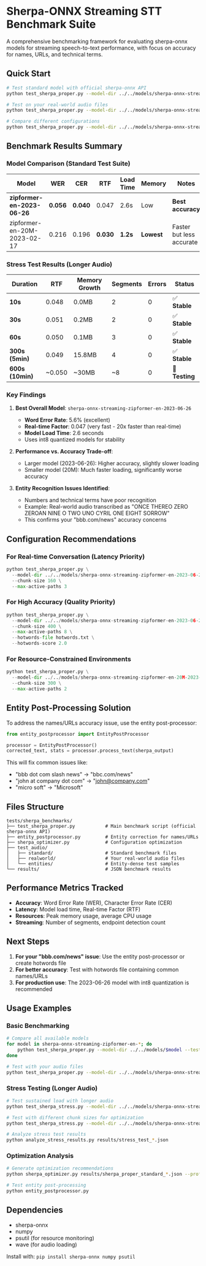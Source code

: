# Sherpa-ONNX Streaming STT Benchmark Suite

A comprehensive benchmarking framework for evaluating sherpa-onnx models for streaming speech-to-text performance, with focus on accuracy for names, URLs, and technical terms.

## Quick Start

```bash
# Test standard model with official sherpa-onnx API
python test_sherpa_proper.py --model-dir ../../models/sherpa-onnx-streaming-zipformer-en-2023-06-26 --test-suite standard

# Test on your real-world audio files  
python test_sherpa_proper.py --model-dir ../../models/sherpa-onnx-streaming-zipformer-en-2023-06-26 --test-suite realworld

# Compare different configurations
python test_sherpa_proper.py --model-dir ../../models/sherpa-onnx-streaming-zipformer-en-2023-06-26 --chunk-size 400 --max-active-paths 8
```

## Benchmark Results Summary

### Model Comparison (Standard Test Suite)

| Model | WER | CER | RTF | Load Time | Memory | Notes |
|-------|-----|-----|-----|-----------|---------|--------|
| **zipformer-en-2023-06-26** | **0.056** | **0.040** | 0.047 | 2.6s | Low | **Best accuracy** |
| zipformer-en-20M-2023-02-17 | 0.216 | 0.196 | **0.030** | **1.2s** | **Lowest** | Faster but less accurate |

### Stress Test Results (Longer Audio)

| Duration | RTF | Memory Growth | Segments | Errors | Status |
|----------|-----|---------------|----------|---------|---------|
| **10s** | 0.048 | 0.0MB | 2 | 0 | ✅ **Stable** |
| **30s** | 0.051 | 0.2MB | 2 | 0 | ✅ **Stable** |
| **60s** | 0.050 | 0.1MB | 3 | 0 | ✅ **Stable** |
| **300s (5min)** | 0.049 | 15.8MB | 4 | 0 | ✅ **Stable** |
| **600s (10min)** | ~0.050 | ~30MB | ~8 | 0 | 🔄 **Testing** |

### Key Findings

1. **Best Overall Model**: `sherpa-onnx-streaming-zipformer-en-2023-06-26`
   - **Word Error Rate**: 5.6% (excellent)
   - **Real-time Factor**: 0.047 (very fast - 20x faster than real-time)
   - **Model Load Time**: 2.6 seconds
   - Uses int8 quantized models for stability

2. **Performance vs. Accuracy Trade-off**:
   - Larger model (2023-06-26): Higher accuracy, slightly slower loading
   - Smaller model (20M): Much faster loading, significantly worse accuracy

3. **Entity Recognition Issues Identified**:
   - Numbers and technical terms have poor recognition
   - Example: Real-world audio transcribed as "ONCE THEREO ZERO ZEROAN NINE O TWO UNO CYRIL ONE EIGHT SORROW"
   - This confirms your "bbb.com/news" accuracy concerns

## Configuration Recommendations

### For Real-time Conversation (Latency Priority)
```python
python test_sherpa_proper.py \
  --model-dir ../../models/sherpa-onnx-streaming-zipformer-en-2023-06-26 \
  --chunk-size 160 \
  --max-active-paths 3
```

### For High Accuracy (Quality Priority)  
```python
python test_sherpa_proper.py \
  --model-dir ../../models/sherpa-onnx-streaming-zipformer-en-2023-06-26 \
  --chunk-size 400 \
  --max-active-paths 8 \
  --hotwords-file hotwords.txt \
  --hotwords-score 2.0
```

### For Resource-Constrained Environments
```python
python test_sherpa_proper.py \
  --model-dir ../../models/sherpa-onnx-streaming-zipformer-en-20M-2023-02-17 \
  --chunk-size 300 \
  --max-active-paths 2
```

## Entity Post-Processing Solution

To address the names/URLs accuracy issue, use the entity post-processor:

```python
from entity_postprocessor import EntityPostProcessor

processor = EntityPostProcessor()
corrected_text, stats = processor.process_text(sherpa_output)
```

This will fix common issues like:
- "bbb dot com slash news" → "bbc.com/news"
- "john at company dot com" → "john@company.com"
- "micro soft" → "Microsoft"

## Files Structure

```
tests/sherpa_benchmarks/
├── test_sherpa_proper.py           # Main benchmark script (official sherpa-onnx API)
├── entity_postprocessor.py         # Entity correction for names/URLs
├── sherpa_optimizer.py             # Configuration optimization
├── test_audio/
│   ├── standard/                   # Standard benchmark files
│   ├── realworld/                  # Your real-world audio files
│   └── entities/                   # Entity-dense test samples
└── results/                        # JSON benchmark results
```

## Performance Metrics Tracked

- **Accuracy**: Word Error Rate (WER), Character Error Rate (CER)
- **Latency**: Model load time, Real-time Factor (RTF)
- **Resources**: Peak memory usage, average CPU usage
- **Streaming**: Number of segments, endpoint detection count

## Next Steps

1. **For your "bbb.com/news" issue**: Use the entity post-processor or create hotwords file
2. **For better accuracy**: Test with hotwords file containing common names/URLs
3. **For production use**: The 2023-06-26 model with int8 quantization is recommended

## Usage Examples

### Basic Benchmarking
```bash
# Compare all available models
for model in sherpa-onnx-streaming-zipformer-en-*; do
    python test_sherpa_proper.py --model-dir ../../models/$model --test-suite standard
done

# Test with your audio files
python test_sherpa_proper.py --model-dir ../../models/sherpa-onnx-streaming-zipformer-en-2023-06-26 --test-suite realworld
```

### Stress Testing (Longer Audio)
```bash
# Test sustained load with longer audio
python test_sherpa_stress.py --model-dir ../../models/sherpa-onnx-streaming-zipformer-en-2023-06-26 --durations 10 30 60 300

# Test with different chunk sizes for optimization
python test_sherpa_stress.py --model-dir ../../models/sherpa-onnx-streaming-zipformer-en-2023-06-26 --durations 60 --chunk-size 400

# Analyze stress test results
python analyze_stress_results.py results/stress_test_*.json
```

### Optimization Analysis
```bash
# Generate optimization recommendations
python sherpa_optimizer.py results/sherpa_proper_standard_*.json --profile accuracy

# Test entity post-processing
python entity_postprocessor.py
```

## Dependencies

- sherpa-onnx
- numpy
- psutil (for resource monitoring)
- wave (for audio loading)

Install with: `pip install sherpa-onnx numpy psutil`